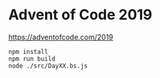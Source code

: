 # Advent of Code 2019

https://adventofcode.com/2019

```
npm install
npm run build
node ./src/DayXX.bs.js
```